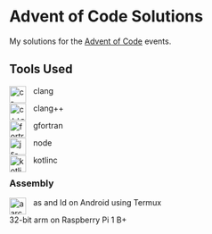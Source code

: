 # Advent of Code Solutions

My solutions for the [Advent of Code](https://adventofcode.com/) events.

## Tools Used
<div>
  <img align="left" width="30px" alt="c-logo" style="padding-right: 10px;" src="https://cdn.jsdelivr.net/gh/devicons/devicon@latest/icons/c/c-original.svg" />
  <p>clang</p>
</div>

<div>
  <img align="left" width="30px" alt="c++-logo" style="padding-right: 10px;" src="https://cdn.jsdelivr.net/gh/devicons/devicon@latest/icons/cplusplus/cplusplus-original.svg" />
  <p>clang++</p>
</div>

<div>
  <img align="left" width="30px" alt="fortran-logo" style="padding-right: 10px;" src="https://cdn.jsdelivr.net/gh/devicons/devicon@latest/icons/fortran/fortran-original.svg" />
  <p>gfortran</p>
</div>

<div>
  <img align="left" width="30px" alt="js-logo" style="padding-right: 10px;" src="https://cdn.jsdelivr.net/gh/devicons/devicon@latest/icons/javascript/javascript-original.svg" />
  <p>node</p>
</div>

<div>
  <img align="left" width="30px" alt="kotlin-logo" style="padding-right: 10px;" src="https://cdn.jsdelivr.net/gh/devicons/devicon@latest/icons/kotlin/kotlin-original.svg" />
  <p>kotlinc</p>
</div>

### Assembly
<div>
  <img align="left" width="30px" alt="aarch64-logo" style="padding-right: 10px;" src="https://cdn.jsdelivr.net/gh/devicons/devicon@latest/icons/aarch64/aarch64-original.svg" />
  <p>as and ld on Android using Termux</p>
  <p>32-bit arm on Raspberry Pi 1 B+</p>
</div>

